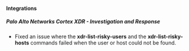 
#### Integrations

##### Palo Alto Networks Cortex XDR - Investigation and Response

- Fixed an issue where the **xdr-list-risky-users** and the **xdr-list-risky-hosts** commands failed when the user or host could not be found.

